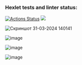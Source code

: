 ### Hexlet tests and linter status:
[![Actions Status](https://github.com/Grand9/java-project-61/actions/workflows/hexlet-check.yml/badge.svg)](https://github.com/Grand9/java-project-61/actions)
<a href="https://codeclimate.com/github/Grand9/java-project-61/maintainability"><img src="https://api.codeclimate.com/v1/badges/b890b7116438bbbc26dd/maintainability" /></a>

![Скриншот 31-03-2024 140141](https://github.com/Grand9/java-project-61/assets/163022198/5b051d7b-d24c-4445-89cd-75692394d743)

![image](https://github.com/Grand9/java-project-61/assets/163022198/04e3a1aa-fd40-48db-b5cf-554697bf28a4)

![image](https://github.com/Grand9/java-project-61/assets/163022198/3151afe4-9e2a-42db-be37-ab39333fbc36)

![image](https://github.com/Grand9/java-project-61/assets/163022198/27d8acca-f6f4-4070-bf08-a3abe1090728)
